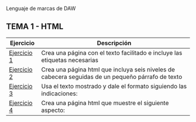 Lenguaje de marcas de DAW
## TEMA 1 - HTML
Ejercicio | Descripción
----------|------------
[Ejercicio 1](/Tema1/Ejercicio1.html)| Crea una página con el texto facilitado e incluye las etiquetas necesarias
[Ejercicio 2](/Tema1/Ejercicio2.html)| Crea una página html que incluya seis niveles de cabecera seguidas de un pequeño párrafo de texto
[Ejercicio 3](/Tema1/Ejercicio3.html)| Usa el texto mostrado y dale el formato siguiendo las indicaciones:
[Ejercicio 4](/Tema1/Ejercicio4.html)| Crea una página html que muestre el siguiente aspecto:

